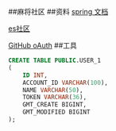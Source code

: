 ##麻将社区
##资料
[spring 文档](https://spring.io/guides)

[es社区](https://elasticsearch.cn/)

[GitHub oAuth](https://developer.github.com/apps/building-github-apps/creating-a-github-app/)
##工具



```sql
CREATE TABLE PUBLIC.USER_1
(
    ID INT,
    ACCOUNT_ID VARCHAR(100),
    NAME VARCHAR(50),
    TOKEN VARCHAR(36),
    GMT_CREATE BIGINT,
    GMT_MODIFIED BIGINT
);
```